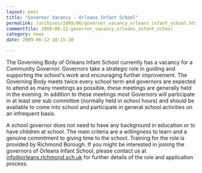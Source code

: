 ```yaml
---
layout: post
title: "Governor Vacancy - Orleans Infant School"
permalink: /archives/2009/06/governor_vacancy_orleans_infant_school.html
commentfile: 2009-06-12-governor_vacancy_orleans_infant_school
category: news
date: 2009-06-12 10:15:30

---
```


The Governing Body of Orleans Infant School currently has a vacancy for a Community Governor. Governors take a strategic role in guiding and supporting the school's work and encouraging further improvement. The Governing Body meets twice every school term and governors are expected to attend as many meetings as possible, these meetings are generally held in the evening. In addition to these meetings most Governors will participate in at least one sub committee (normally held in school hours) and should be available to come into school and participate in general school activities on an infrequent basis.

A school governor does not need to have any background in education or to have children at school. The main criteria are a willingness to learn and a genuine commitment to giving time to the school. Training for the role is provided by Richmond Borough. If you might be interested in joining the governors of Orleans Infant School, please contact us at <info@orleans.richmond.sch.uk> for further details of the role and application process.

